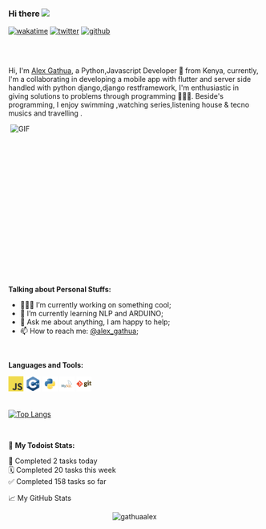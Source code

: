 
### Hi there <img src="https://media.giphy.com/media/hvRJCLFzcasrR4ia7z/giphy.gif" width="25px">
[![wakatime](https://wakatime.com/badge/user/762a2bb7-c608-48c3-96f8-21a83e06e07c.svg)](https://wakatime.com/@762a2bb7-c608-48c3-96f8-21a83e06e07c)
[![twitter](https://img.shields.io/twitter/follow/gathuaalex?label=followers&logo=twitter&color=%23007ec6&style=plastic)](https://twitter.com/alex_gathua)
[![github](https://img.shields.io/github/followers/gathuaalex?logo=github&style=plastic)](https://github.com/gathuaalex?tab=followers)
<br />
<!--<a href="https://twitter.com/alex_gathua">
  <img align="left" alt="AlexGathua | Twitter" width="22px" src="https://cdn.jsdelivr.net/npm/simple-icons@v3/icons/twitter.svg" />
</a>
<a href="https://www.linkedin.com/in/alex-gathua-774300193/">
  <img align="left" alt="Alex's LinkdeIN" width="22px" src="https://cdn.jsdelivr.net/npm/simple-icons@v3/icons/linkedin.svg" />
</a>
<a href="https://t.me/alekieg">
  <img align="left" alt="Alex's Telegram" width="22px" src="https://cdn.jsdelivr.net/npm/simple-icons@v3/icons/telegram.svg" />
</a>
<a href="https://www.instagram.com/gathua_alex/">
  <img align="left" alt="Alex's Instagram" width="22px" src="https://cdn.jsdelivr.net/npm/simple-icons@v3/icons/instagram.svg" />
</a>-->

<br />
<br />

Hi, I'm [Alex Gathua](my-resum.herokuapp.com/home), a Python,Javascript Developer 🚀 from Kenya, currently, I'm a collaborating in developing a mobile app with flutter and server side handled with python django,django restframework, I'm enthusiastic in giving solutions to problems through programming  👨🏽‍💼. Beside's programming, I enjoy swimming ,watching series,listening house & tecno musics and travelling .

  <img align="right" alt="GIF" src="https://github.com/abhisheknaiidu/abhisheknaiidu/blob/master/code.gif?raw=true" width="500" height="320" />
<br />

**Talking about Personal Stuffs:**

- 👨🏽‍💻 I’m currently working on something cool;
- 🌱 I’m currently learning NLP and ARDUINO; 
- 💬 Ask me about anything, I am happy to help;
- 📫 How to reach me: [@alex_gathua](https://twitter.com/alex_gathua);
<!-- 📝[Resume](https://drive.google.com/file/d/10GKdScol1BXsMQmSVO30rswZ8lqkakmy/view)-->
<br />

**Languages and Tools:**  

<code><img height="30" src="https://raw.githubusercontent.com/github/explore/80688e429a7d4ef2fca1e82350fe8e3517d3494d/topics/javascript/javascript.png"></code>
<code><img height="30" src="https://raw.githubusercontent.com/github/explore/80688e429a7d4ef2fca1e82350fe8e3517d3494d/topics/cpp/cpp.png"></code>
<code><img height="30" src="https://raw.githubusercontent.com/github/explore/80688e429a7d4ef2fca1e82350fe8e3517d3494d/topics/python/python.png"></code>
<code><img height="30" src="https://raw.githubusercontent.com/github/explore/80688e429a7d4ef2fca1e82350fe8e3517d3494d/topics/mysql/mysql.png"></code>
<code><img height="30" src="https://raw.githubusercontent.com/github/explore/80688e429a7d4ef2fca1e82350fe8e3517d3494d/topics/git/git.png"></code>
<br />
<br />
<br />
[![Top Langs](https://github-readme-stats.vercel.app/api/top-langs/?username=gathuaalex)](https://github.com/anuraghazra/github-readme-stats)
<br />
<!--[![willianrod's wakatime stats](https://github-readme-stats.vercel.app/api/wakatime?username=gathuaalex)](https://github.com/anuraghazra/github-readme-stats)-->
<br />



🚧 **My Todoist Stats:**
<!-- TODO-IST:START -->
          
🌸  Completed 2 tasks today           
🗓  Completed 20 tasks this week           
✅  Completed 158 tasks so far           

<!-- TODO-IST:END -->



<summary>📈 My GitHub Stats</summary>

<p align="center"> <img src="https://github-readme-stats.vercel.app/api?username=gathuaalex&show_icons=true&theme=flag-india" alt="gathuaalex" />




